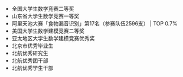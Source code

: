 - 全国大学生数学竞赛二等奖
- 山东省大学生数学竞赛一等奖
- 阿里天池大赛「食物漏音识别」第17名（参赛队伍2596支） | TOP 0.7%
- 美国大学生数学建模竞赛二等奖
- 亚太地区大学生数学建模竞赛优秀奖
- 北京市优秀毕业生
- 北航优秀研究生
- 北航优秀团干部
- 北航优秀学生干部